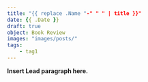```yaml
---
title: "{{ replace .Name "-" " " | title }}"
date: {{ .Date }}
draft: true
object: Book Review
images: "images/posts/"
tags:
    - tag1
---
```


**Insert Lead paragraph here.**

